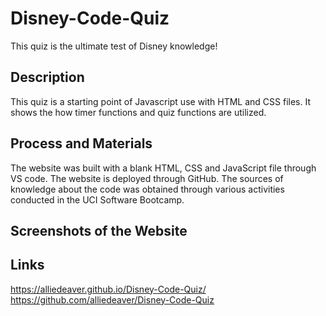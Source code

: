 # Disney-Code-Quiz
This quiz is the ultimate test of Disney knowledge!
## Description
This quiz is a starting point of Javascript use with HTML and CSS files. It shows the how timer functions and quiz functions are utilized. 
## Process and Materials
The website was built with a blank HTML, CSS and JavaScript file through VS code. The website is deployed through GitHub. The sources of knowledge about the code was obtained through various activities conducted in the UCI Software Bootcamp. 
## Screenshots of the Website

## Links 
https://alliedeaver.github.io/Disney-Code-Quiz/
https://github.com/alliedeaver/Disney-Code-Quiz

